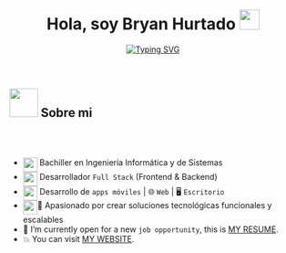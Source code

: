 <h1 align="center">Hola, soy Bryan Hurtado <img src="https://media.giphy.com/media/hvRJCLFzcasrR4ia7z/giphy.gif" width="35"></h1>
<p align="center">
  <a href="https://git.io/typing-svg"><img src="https://readme-typing-svg.herokuapp.com?font=Fira+Code&size=25&pause=1000&width=435&lines=Apasionado+por+la+tecnolog%C3%ADa;Desarrollador+Full+Stack+;Resolutivo%2C+creativo+y+%C3%A9tico;Desarrollador+competitivo;Siempre+aprendiendo+nuevas+cosas" alt="Typing SVG" /></a>
</p>
<br>
<h2><picture><img src = "https://github.com/7oSkaaa/7oSkaaa/blob/main/Images/about_me.gif?raw=true" width = 50px></picture> Sobre mi</h2>
<br><br>

- <img width="25" height="25" align="top" src="https://www.svgrepo.com/show/401870/graduation-cap.svg" width = 25px height = 25px> Bachiller en Ingeniería Informática y de Sistemas 
- <img width="25" height="25" align="top" src="https://www.svgrepo.com/show/401870/graduation-cap.svg" width = 25px height = 25px> Desarrollador `Full Stack` (Frontend & Backend)
- <img width="25" height="25" align="top" src="https://www.svgrepo.com/show/401870/graduation-cap.svg" width = 25px height = 25px> Desarrollo de `apps móviles` | 🌐 `Web` | 🖥️ `Escritorio`
- <img width="25" height="25" align="top" src="https://www.svgrepo.com/show/401870/graduation-cap.svg" width = 25px height = 25px>🚀 Apasionado por crear soluciones tecnológicas funcionales y escalables
- :thinking: I’m currently open for a new `job opportunity`, this is [MY RESUME](http://micv).
- :boom: You can visit [MY WEBSITE](https://mi_website).
<br><br>

